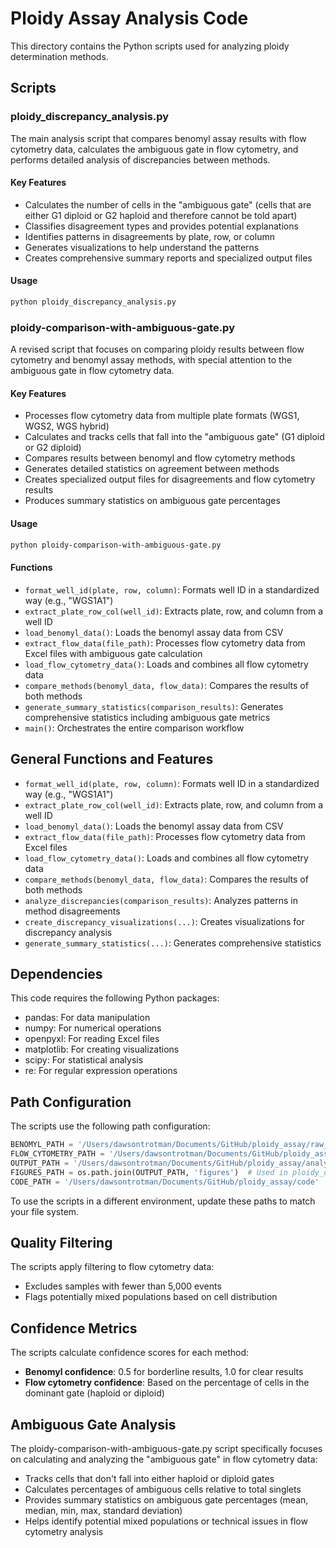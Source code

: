 # Ploidy Assay Analysis Code

This directory contains the Python scripts used for analyzing ploidy determination methods.

## Scripts

### ploidy_discrepancy_analysis.py

The main analysis script that compares benomyl assay results with flow cytometry data, calculates the ambiguous gate in flow cytometry, and performs detailed analysis of discrepancies between methods.

#### Key Features

- Calculates the number of cells in the "ambiguous gate" (cells that are either G1 diploid or G2 haploid and therefore cannot be told apart)
- Classifies disagreement types and provides potential explanations
- Identifies patterns in disagreements by plate, row, or column
- Generates visualizations to help understand the patterns
- Creates comprehensive summary reports and specialized output files

#### Usage

```bash
python ploidy_discrepancy_analysis.py
```

### ploidy-comparison-with-ambiguous-gate.py

A revised script that focuses on comparing ploidy results between flow cytometry and benomyl assay methods, with special attention to the ambiguous gate in flow cytometry data.

#### Key Features

- Processes flow cytometry data from multiple plate formats (WGS1, WGS2, WGS hybrid)
- Calculates and tracks cells that fall into the "ambiguous gate" (G1 diploid or G2 diploid)
- Compares results between benomyl and flow cytometry methods
- Generates detailed statistics on agreement between methods
- Creates specialized output files for disagreements and flow cytometry results
- Produces summary statistics on ambiguous gate percentages

#### Usage

```bash
python ploidy-comparison-with-ambiguous-gate.py
```

#### Functions

- `format_well_id(plate, row, column)`: Formats well ID in a standardized way (e.g., "WGS1A1")
- `extract_plate_row_col(well_id)`: Extracts plate, row, and column from a well ID
- `load_benomyl_data()`: Loads the benomyl assay data from CSV
- `extract_flow_data(file_path)`: Processes flow cytometry data from Excel files with ambiguous gate calculation
- `load_flow_cytometry_data()`: Loads and combines all flow cytometry data
- `compare_methods(benomyl_data, flow_data)`: Compares the results of both methods
- `generate_summary_statistics(comparison_results)`: Generates comprehensive statistics including ambiguous gate metrics
- `main()`: Orchestrates the entire comparison workflow

## General Functions and Features

- `format_well_id(plate, row, column)`: Formats well ID in a standardized way (e.g., "WGS1A1")
- `extract_plate_row_col(well_id)`: Extracts plate, row, and column from a well ID
- `load_benomyl_data()`: Loads the benomyl assay data from CSV
- `extract_flow_data(file_path)`: Processes flow cytometry data from Excel files
- `load_flow_cytometry_data()`: Loads and combines all flow cytometry data
- `compare_methods(benomyl_data, flow_data)`: Compares the results of both methods
- `analyze_discrepancies(comparison_results)`: Analyzes patterns in method disagreements
- `create_discrepancy_visualizations(...)`: Creates visualizations for discrepancy analysis
- `generate_summary_statistics(...)`: Generates comprehensive statistics

## Dependencies

This code requires the following Python packages:

- pandas: For data manipulation
- numpy: For numerical operations
- openpyxl: For reading Excel files
- matplotlib: For creating visualizations
- scipy: For statistical analysis
- re: For regular expression operations

## Path Configuration

The scripts use the following path configuration:

```python
BENOMYL_PATH = '/Users/dawsontrotman/Documents/GitHub/ploidy_assay/raw_data/benamil_assay'
FLOW_CYTOMETRY_PATH = '/Users/dawsontrotman/Documents/GitHub/ploidy_assay/raw_data/flow_cytometry'
OUTPUT_PATH = '/Users/dawsontrotman/Documents/GitHub/ploidy_assay/analysis_output'
FIGURES_PATH = os.path.join(OUTPUT_PATH, 'figures')  # Used in ploidy_discrepancy_analysis.py
CODE_PATH = '/Users/dawsontrotman/Documents/GitHub/ploidy_assay/code'  # Used in ploidy-comparison-with-ambiguous-gate.py
```

To use the scripts in a different environment, update these paths to match your file system.

## Quality Filtering

The scripts apply filtering to flow cytometry data:
- Excludes samples with fewer than 5,000 events
- Flags potentially mixed populations based on cell distribution

## Confidence Metrics

The scripts calculate confidence scores for each method:
- **Benomyl confidence**: 0.5 for borderline results, 1.0 for clear results
- **Flow cytometry confidence**: Based on the percentage of cells in the dominant gate (haploid or diploid)

## Ambiguous Gate Analysis

The ploidy-comparison-with-ambiguous-gate.py script specifically focuses on calculating and analyzing the "ambiguous gate" in flow cytometry data:
- Tracks cells that don't fall into either haploid or diploid gates
- Calculates percentages of ambiguous cells relative to total singlets
- Provides summary statistics on ambiguous gate percentages (mean, median, min, max, standard deviation)
- Helps identify potential mixed populations or technical issues in flow cytometry analysis
